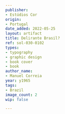 ```yaml
---
publisher:
- Estúdios Cor
origin:
- Portugal
date_added: 2022-05-25
layout: artifact
title: Delirante Brasil?
ref: sol-030-0102
types:
- typography
- graphic design
- book cover
- book
author_name:
- Manuel Correia
year: y1965
tags:
- Brazil
image_count: 2
wip: false

---
```

